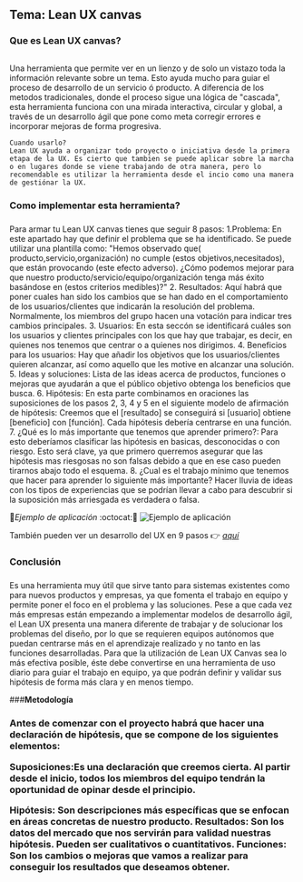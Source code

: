 ## **Tema: Lean UX canvas**
### Que es Lean UX canvas?<h2>
Una herramienta que permite ver en un lienzo y de solo un vistazo toda la información relevante sobre un tema. Esto ayuda mucho para guiar el proceso de desarrollo de un servicio ó producto.
A diferencia de los metodos tradicionales, donde el proceso sigue una lógica de "cascada", esta herramienta funciona con una mirada interactiva, circular y global, a través de un desarrollo ágil que pone como meta corregir errores e incorporar mejoras de forma progresiva.
~~~
Cuando usarlo?
Lean UX ayuda a organizar todo proyecto o iniciativa desde la primera etapa de la UX. Es cierto que tambien se puede aplicar sobre la marcha o en lugares donde se viene trabajando de otra manera, pero lo recomendable es utilizar la herramienta desde el incio como una manera de gestiónar la UX.
~~~
### **Como implementar esta herramienta?**<h3>
 Para armar tu Lean UX canvas tienes que seguir 8 pasos:
1.Problema: En este apartado hay que definir el problema que se ha identificado. 
Se puede utilizar una plantilla como: "Hemos observado que( producto,servicio,organización) no cumple (estos objetivos,necesitados), que están provocando (este efecto adverso). ¿Cómo podemos mejorar para que nuestro producto/servicio/equipo/organización tenga más éxito basándose en (estos criterios medibles)?"
2. Resultados: Aquí habrá que poner cuales han sido los cambios que se han dado en el comportamiento de los usuarios/clientes que indicarán la resolución del problema. Normalmente, los miembros del grupo hacen una votacíón para indicar tres cambios principales. 
3. Usuarios: En esta seccón se identificará cuáles son los usuarios y clientes principales con los que hay que trabajar, es decir, en quienes nos tenemos que centrar o a quienes nos dirigimos.
4. Beneficios para los usuarios: Hay que añadir los objetivos que los usuarios/clientes quieren alcanzar, así como aquello que les motive en alcanzar una solución.  
5. Ideas y soluciones: Lista de las ideas acerca de productos, funciones o mejoras que ayudarán a que el público objetivo obtenga los beneficios que busca.
6. Hipótesis: En esta parte combinamos en oraciones las suposiciones de los pasos 2, 3, 4 y 5 en el siguiente modelo de afirmación de hipótesis: Creemos que el [resultado] se conseguirá si [usuario] obtiene [beneficio] con [función].
Cada hipótesis debería centrarse en una función. 
7. ¿Qué es lo más importante que tenemos que aprender primero?: Para esto deberíamos clasificar las hipótesis en basicas, desconocidas o con riesgo. Esto será clave, ya que primero querremos asegurar que las hipótesis mas riesgosas no son falsas debido a que en ese caso pueden tirarnos abajo todo el esquema.
8. ¿Cual es el trabajo mínimo que tenemos que hacer para aprender lo siguiente más importante? Hacer lluvia de ideas con los tipos de experiencias que se podrían llevar a cabo para descubrir si la suposición más arriesgada es verdadera o falsa.

:pushpin:*Ejemplo de aplicación* :octocat::art:
![Ejemplo de aplicación](https://cdn-images-1.medium.com/max/2000/1*eQY7Un9z8pZ7xjZFoSSqyA.jpeg)

También pueden ver un desarrollo del UX en 9 pasos :point_right: [*aquí*](https://medium.com/@lule_salas/locspot-find-the-right-location-parte-1-77b1e6623b0b "El UX en 9 pasos")

### **Conclusión**<h3>
Es una herramienta muy útil que sirve tanto para sistemas existentes como para nuevos productos y empresas, ya que fomenta el trabajo en equipo y permite poner el foco en el problema y las soluciones. 
Pese a que cada vez más empresas están empezando a implementar modelos de desarrollo ágil, el Lean UX presenta una manera diferente de trabajar y de solucionar los problemas del diseño, por lo que se requieren equipos autónomos que puedan centrarse más en el aprendizaje realizado y no tanto en las funciones desarrolladas. 
Para que la utilización de Lean UX Canvas sea lo más efectiva posible, éste debe convertirse en una herramienta de uso diario para guiar el trabajo en equipo, ya que podrán definir y validar sus hipótesis de forma más clara y en menos tiempo. 

###**Metodología**<h3>
Antes de comenzar con el proyecto habrá que hacer una declaración de hipótesis, que se compone de los siguientes elementos:

Suposiciones:Es una declaración que creemos cierta. Al partir desde el inicio, todos los miembros del equipo tendrán la oportunidad de opinar desde el principio. 

Hipótesis: Son descripciones más específicas que se enfocan en áreas concretas de nuestro producto.
Resultados: Son los datos del mercado que nos servirán para validad nuestras hipótesis. Pueden ser cualitativos o cuantitativos. 
Funciones: Son los cambios o mejoras que vamos a realizar para conseguir los resultados que deseamos obtener.




